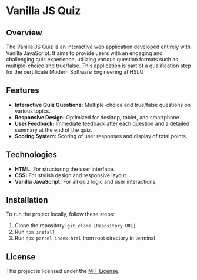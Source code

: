 # Vanilla JS Quiz

## Overview
The Vanilla JS Quiz is an interactive web application developed entirely with Vanilla JavaScript. It aims to provide users with an engaging and challenging quiz experience, utilizing various question formats such as multiple-choice and true/false.
This application is part of a qualification step for the certificate Modern Software Engineering at HSLU

## Features
- **Interactive Quiz Questions:** Multiple-choice and true/false questions on various topics.
- **Responsive Design:** Optimized for desktop, tablet, and smartphone.
- **User Feedback:** Immediate feedback after each question and a detailed summary at the end of the quiz.
- **Scoring System:** Scoring of user responses and display of total points.

## Technologies
- **HTML:** For structuring the user interface.
- **CSS:** For stylish design and responsive layout.
- **Vanilla JavaScript:** For all quiz logic and user interactions.

## Installation
To run the project locally, follow these steps:
1. Clone the repository: `git clone [Repository URL]`
2. Run `npm install`
3. Run `npx parcel index.html` from root directory in terminal

## License
This project is licensed under the [MIT License](LICENSE).

